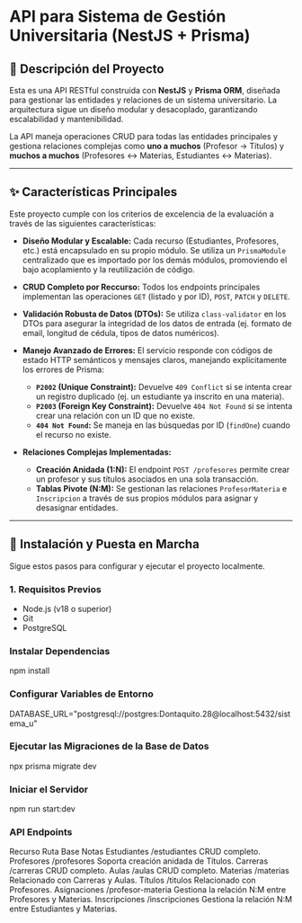 # API para Sistema de Gestión Universitaria (NestJS + Prisma)

## 📖 Descripción del Proyecto

Esta es una API RESTful construida con **NestJS** y **Prisma ORM**, diseñada para gestionar las entidades y relaciones de un sistema universitario. La arquitectura sigue un diseño modular y desacoplado, garantizando escalabilidad y mantenibilidad.

La API maneja operaciones CRUD para todas las entidades principales y gestiona relaciones complejas como **uno a muchos** (Profesor -> Títulos) y **muchos a muchos** (Profesores <-> Materias, Estudiantes <-> Materias).

---

## ✨ Características Principales

Este proyecto cumple con los criterios de excelencia de la evaluación a través de las siguientes características:

* **Diseño Modular y Escalable:** Cada recurso (Estudiantes, Profesores, etc.) está encapsulado en su propio módulo. Se utiliza un `PrismaModule` centralizado que es importado por los demás módulos, promoviendo el bajo acoplamiento y la reutilización de código.

* **CRUD Completo por Reccurso:** Todos los endpoints principales implementan las operaciones `GET` (listado y por ID), `POST`, `PATCH` y `DELETE`.

* **Validación Robusta de Datos (DTOs):** Se utiliza `class-validator` en los DTOs para asegurar la integridad de los datos de entrada (ej. formato de email, longitud de cédula, tipos de datos numéricos).

* **Manejo Avanzado de Errores:** El servicio responde con códigos de estado HTTP semánticos y mensajes claros, manejando explícitamente los errores de Prisma:
    * **`P2002` (Unique Constraint):** Devuelve `409 Conflict` si se intenta crear un registro duplicado (ej. un estudiante ya inscrito en una materia).
    * **`P2003` (Foreign Key Constraint):** Devuelve `404 Not Found` si se intenta crear una relación con un ID que no existe.
    * **`404 Not Found`:** Se maneja en las búsquedas por ID (`findOne`) cuando el recurso no existe.

* **Relaciones Complejas Implementadas:**
    * **Creación Anidada (1:N):** El endpoint `POST /profesores` permite crear un profesor y sus títulos asociados en una sola transacción.
    * **Tablas Pivote (N:M):** Se gestionan las relaciones `ProfesorMateria` e `Inscripcion` a través de sus propios módulos para asignar y desasignar entidades.

---

## 🚀 Instalación y Puesta en Marcha

Sigue estos pasos para configurar y ejecutar el proyecto localmente.

### 1. Requisitos Previos
* Node.js (v18 o superior)
* Git
* PostgreSQL

### Instalar Dependencias

npm install

### Configurar Variables de Entorno

DATABASE_URL="postgresql://postgres:Dontaquito.28@localhost:5432/sistema_u"

### Ejecutar las Migraciones de la Base de Datos

npx prisma migrate dev

### Iniciar el Servidor

npm run start:dev

### API Endpoints

Recurso	Ruta Base	Notas
Estudiantes	/estudiantes	CRUD completo.
Profesores	/profesores	Soporta creación anidada de Títulos.
Carreras	/carreras	CRUD completo.
Aulas	/aulas	CRUD completo.
Materias	/materias	Relacionado con Carreras y Aulas.
Títulos	/titulos	Relacionado con Profesores.
Asignaciones	/profesor-materia	Gestiona la relación N:M entre Profesores y Materias.
Inscripciones	/inscripciones	Gestiona la relación N:M entre Estudiantes y Materias. 



